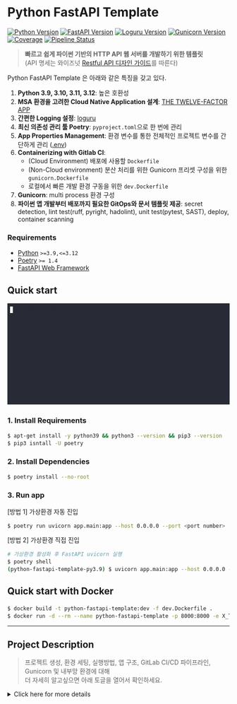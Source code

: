 # Python FastAPI Template

[![Python Version](https://img.shields.io/badge/python-3.9%20%7C%203.10%20%7C%203.11%20%7C%203.12-blue)](https://www.python.org/downloads/)
[![FastAPI Version](https://img.shields.io/badge/fastapi-0.112.2-yellowgreen)](https://fastapi.tiangolo.com/release-notes/#01110)
[![Loguru Version](https://img.shields.io/badge/loguru-0.7.2-orange)](https://loguru.readthedocs.io/en/stable/project/changelog.html)
[![Gunicorn Version](https://img.shields.io/badge/gunicorn-23.0.0-red)](https://gunicorn.readthedocs.io/en/stable/project/changelog.html)
[![Coverage](https://gitlab.com/wisenut-research/lab/starter/python-fastapi-template/badges/main/coverage.svg?job=coverage)](https://gitlab.com/wisenut-research/lab/starter/python-fastapi-template/-/graphs/main/charts)
[![Pipeline Status](https://gitlab.com/wisenut-research/lab/starter/python-fastapi-template/badges/main/pipeline.svg)](https://gitlab.com/wisenut-research/lab/starter/python-fastapi-template/commits/main)

> **빠르고 쉽게 파이썬 기반의 HTTP API 웹 서버를 개발하기 위한 템플릿**  
> (API 명세는 와이즈넛 [Restful API 디자인 가이드](https://docs.google.com/document/d/1tSniwfrVaTIaTT4MxhBRAmv-S_ECcoSFAXlYrsg4K0Y/edit#heading=h.60fu2rc04bck)를 따른다)

Python FastAPI Template 은 아래와 같은 특징을 갖고 있다.

1. **Python 3.9, 3.10, 3.11, 3.12**: 높은 호환성
2. **MSA 환경을 고려한 Cloud Native Application 설계**: [THE TWELVE-FACTOR APP](https://12factor.net/)
3. **간편한 Logging 설정**: [loguru](https://github.com/Delgan/loguru)
4. **최신 의존성 관리 툴 Poetry**: `pyproject.toml`으로 한 번에 관리
5. **App Properties Management**: 환경 변수를 통한 전체적인 프로젝트 변수를 간단하게 관리 ([.env](./.env))
6. **Containerizing with Gitlab CI**:
    - (Cloud Environment) 배포에 사용할 `Dockerfile`
    - (Non-Cloud environment) 분산 처리를 위한 Gunicorn 프리셋 구성을 위한 `gunicorn.Dockerfile`
    - 로컬에서 빠른 개발 환경 구동을 위한 `dev.Dockerfile`
7. **Gunicorn**: multi process 환경 구성
8. **파이썬 앱 개발부터 배포까지 필요한 GitOps와 문서 템플릿 제공**: secret detection, lint test(ruff, pyright, hadolint), unit test(pytest, SAST), deploy, container scanning

### Requirements

- [Python](https://www.python.org/) `>=3.9,<=3.12`
- [Poetry](https://python-poetry.org/) `>= 1.4`
- [FastAPI Web Framework](https://fastapi.tiangolo.com/ko/)

## Quick start

![quick start guide gif](static/guide/quick-start-guide.gif "quic start guide gif")

### 1. Install Requirements

```bash
$ apt-get install -y python39 && python3 --version && pip3 --version
$ pip3 isntall -U poetry
```

### 2. Install Dependencies

```bash
$ poetry install --no-root
```

### 3. Run app

[방법 1] 가상환경 자동 진입

```bash
$ poetry run uvicorn app.main:app --host 0.0.0.0 --port <port number>
```

[방법 2] 가상환경 직접 진입

```bash
# 가상환경 활성화 후 FastAPI uvicorn 실행
$ poetry shell
(python-fastapi-template-py3.9) $ uvicorn app.main:app --host 0.0.0.0 --port <port number>
```

## Quick start with Docker

```bash
$ docker build -t python-fastapi-template:dev -f dev.Dockerfile .
$ docker run -d --rm --name python-fastapi-template -p 8000:8000 -e X_TOKEN=wisenut python-fastapi-template:dev
```

---

## Project Description

> 프로젝트 생성, 환경 세팅, 실행방법, 앱 구조, GitLab CI/CD 파이프라인, Gunicorn 및 내부망 환경에 대해  
> 더 자세히 알고싶으면 아래 토글을 열어서 확인하세요.

<details>
<summary> Click here for more details </summary>
<div>

## Getting started

### 1. Create Project
>
> 총 3가지 방법이 존재함 (**Create from template** 방법의 경우, GitLab 프로젝트 이동으로 인해 사용불가)

1. **Create blank project**
   1. GitLab `Create new project` 을 통해 새로운 프로젝트 생성
   2. _Project name, Project description (optional)_ 등을 작성하고 `Create project` 선택
   3. Python FastAPI Template을 Download source code (zip, tar.gz, tar.bz2, tar)를 통해 받아서 Push
2. **Create project using fork**
   1. `Create new Fork` or `Fork`를 통해서 새로운 프로젝트 생성
   2. _Project name, Project description (optional)_ 등을 작성하고 `Fork Project` 선택
   3. 프로젝트 생성 후 Fork 해제
      Fork를 해제하지 않으면 새로 생성한 프로젝트의 MR이 Python FastAPI Template에 올라오거나 Issue를 통해 Create merge request 불가
3. **Create from template_**
   1. GitLab `Create new project` 을 통해 새로운 프로젝트 생성
   2. `Create from template` 선택
   3. `Group` 선택
   4. **FastAPI**에서 `Use template` 선택
   5. _Project name, Project description (optional)_ 등을 작성하고 `Create project` 선택

> 🔴 **GitLab CI/CD Container Registry Deploy**를 위해 프로젝트 생성시 무조건 `Settings > Repository > Deploy tokens`에 **gitlab-deploy-token** 이름으로 `read_registry, write_registry` Scope 선택해서 토큰 생성하기

### 2. Development Environment Setting

1. 로컬 개발 환경에 `git clone ...`
2. Pycharm 을 열고 `open project ...`
3. Interpreter Setting
   - **Poetry**
     > requirements: Poetry 설치 ([Poetry docs](https://python-poetry.org/docs/#installation) 참고)
     - **`poetry install --no-root`**
     - PyCharm으로 진행할 경우
       1. **Add New Interpreter** 선택
       2. **Add Local Interpreter** 선택
       3. **Poetry Environment** 선택
       4. Python version에 맞게 환경 설정 (현재는 3.9.13 사용중)
       5. **Install packages from pyproject.toml** 체크
          - `UnicodeError` 발생 할 경우, **Settings > Editor > Global Encoding, Project Encoding, Properties Files** 모두 'UTF-8' 로 설정
          - 🐛 해결이 안 될 경우, `Install packages from pyproject.toml` 체크 표시 해제하고 poetry 가상환경 생성한 후 poetry venv 터미널에 `poetry install --no-root`로 직접 의존성 설치
       6. **OK** 선택
     - `poetry show`로 의존성이 제대로 설치됐는지 확인
   - _Virtualenv (deprecated)_
     1. **Add New Interpreter** 선택
     2. **Add Local Interpreter** 선택
     3. **Virtualenv Environment** 선택
     4. 로컬에 설치된 Python 경로를 Base Interpreter 로 설정
     5. `pip install .` (`pyproject.toml`에 작성한 의존성 설치, 아래 **3. Extra Setting** 참고)

## 3. Extra Setting (Optional)

### `config.py` 및 `.env`
>
> 환경 변수로 앱 구동 및 관련 설정 진행
> 환경 변수 우선순위: 환경변수 외부 주입 및 설정 > `.env`에 설정한 값 > `config.py` 디폴트값

- `PORT`: fastapi server port
- `SERVICE_NAME`: 서비스명
- `SERVICE_CODE`: 서비스코드
- `MAJOR_VERSION`: API 메이저 버전
- `STATUS`: API 상태 (개발용: `dev`, 배포용: `prod`)
- 로그 관련 설정: [loguru](https://github.com/Delgan/loguru) 사용하여 로그 세팅
  - `LEVEL`: 로그 레벨 설정
  - `JSON_LOG`: stdout 형식 JSON 출력 여부 결정 (로그 저장도 해당 형식으로 진행됨)
  - `LOGURU_FORMAT`: 로그 포맷팅 설정
    - loguru 라이브러리를 사용해서 환경변수로 설정이 가능하다.
    - 자세한 로그 포맷은 [loguru 공식 문서](https://loguru.readthedocs.io/en/stable/api/logger.html#record)에서 확인 바람
  - `SAVE`: 로그 파일 저장 여부
  - `LOG_SAVE_PATH`: 디렉토리명까지 설정, (default = `YYYY/MM/*.log` 디렉토리 생성)
  - `ROTATION`: 매일 `mm:ss`시에 새로운 로그 파일 생성
  - `RETENTION`: 설정한 시간 이후에 제거 (ex. "1 month 2 weeks", "10h")
  - `COMPRESSION`: 압축 형식 ("gz", "bz2", "xz", "lzma", "tar", "tar.gz", "tar.bz2", "tar.xz", "zip" 등의 형식 지원)
    > `ROTATION`, `RETENTION`, `COMPRESSION`, `LOGURU_FORMAT` 모두 loguru에 있는 파라미터로 자세한 파라미터 정보는 [공식 문서](https://loguru.readthedocs.io/en/stable/api/logger.html#file:~:text=See%20datetime.datetime-,The%20time%20formatting,-To%20use%20your) 확인
- 서비스 관련 설정
  - `X_TOKEN`: API 사용을 위한 토큰값 설정
- 추가로 환경변수로 설정해서 내부에서 사용할 변수가 있다면`config.py`에 추가하고, 환경변수(주입 or `.env`)로 설정하여 사용

### Docker run

- ❗ 도커 빌드 및 실행할 경우, `version.py` 실행 사전 작업 필수 ❗
  (없을 경우에도 정상작동 되지만 필요한 정보를 볼 수 없음)
  👉 `version_info.py` 정보 생성 과정

  ```python
  service: str = 'Python FastAPI Template'
  version: str = 'v1.2408.08-dev-733a810'
  git_branch: str = 'main'
  git_revision: str = '733a810bff5c29e4f7ffa6f27d2d57991491f895'
  git_short_revision: str = '733a810'
  build_date: str = '2024-08-08 11:25:03'
  ```

- `pyproject.toml` 작성 (참고: [Declaring project metadata](https://packaging.python.org/en/latest/specifications/declaring-project-metadata/))
  - project 메타데이터 작성 (_name_, _version_, ... etc)
  - 의존성 작성: `tool.poetry.dependencies`
    - `poetry add ${package-name-to-add}`로 추가하면 자동으로 `pyproject.toml` 파일에 의존성이 추가됨
    - 자세한 사항은 [Poetry 공식 문서](https://python-poetry.org/docs/#installation) 참고

### 4. Run

- local run
  - poetry 가상환경에 진입하지 않았을 경우, 아래 명령어들 중 하나 실행
    - `poetry run python $HOME/app/main.py`
    - `poetry run uvicorn app.main:app --host 0.0.0.0 --port <port number>`
  - poetry 가상환경에 진입할 경우
    1. 가상환경 진입: `poetry shell`
    2. 위 명령어에서 `poetry run` 제외하고 그대로 실행 (ex. `uvicorn app.main:app --host 0.0.0.0 --port <port number>`)
  - `FileNotFoundError` or `ImportError` 발생시 _Working Directory_ (Working Directory = `$HOME`) 확인하기
  - _<http://localhost:8000/openapi.json>_ or _<http://localhost:8000/docs>_ 로 API 명세 확인 및 테스트
- docker run (dev)
  `docker build ...` && `docker run -d -p ...` 로 컨테이너 빌드 & 구동

  ```bash
  # 도커 이미지 빌드
  docker build -t python-fastapi-template:dev -f dev.Dockerfile .
  # 컨테이너 구동
  docker run -d --rm --name python-fastapi-template -p 8000:8000 -e X_TOKEN=wisenut python-fastapi-template:dev
  ```

## 📚 MSA
>
> @tiangolo(FastAPI 개발자)가 제공하는 유형(ex. api, crud, 모델, 스키마)별로 파일을 구분하는 프로젝트 구조

- 출처: <https://fastapi.tiangolo.com/tutorial/bigger-applications/>

```
.
├── .gitlab
│   ├── ci      # GitLab CI Jobs 모음집
│   ├── issue_templates     # 이슈 템플릿으로 이슈 생성시 용도별로 선택해서 사용 가능 
│   ├── merge_request_templates     # MR 템플릿 (현재는 branch 기준 MR 생성해서 사용하므로 템플릿을 사용하진 않아서 파일이 없음)
│   ├── CODEOWNERS      # 코드 소유자 명시 (파일별로 MR에서 그룹 및 사용자를 자동으로 Reviewer로 설정 가능)
│   └── secret-detection-rulset.toml        # GitLab CI의 첫 단계에서 진행하는 Secret Detection에 추가로 설정할 Rule Set
├── app                  # "app" is a Python package
│   └── api          # (API Endpoints) "routers" is a "Python subpackage" 
│   │   ├── examples    # 라우터에 사용할 예제들 정의
│   │   ├── __init__.py
│   │   ├── items.py
│   │   └── users.py
│   └── exceptions
│   │   ├── __init__.py
│   │   ├── base.py     # 앱에서 발생하는 내부 에러 기본 포맷
│   │   └── service.py     # base.py를 활용하여 앱에서 발생하는 내부 에러들 정의
│   └── schemas          # Pydantic model 설정
│   │   ├── __init__.py
│   │   ├── items.py
│   │   └── users.py
│   └── src         # (Main Functions) "src" is a "Python subpackage"
│   │   ├── items   # items 관련 로직 소스 코드
│   │   ├── users   # users 관련 로직 소스 코드
│   │   └── __init__.py 
│   └── utils         # 외부 도구 모음
│   │   ├── __init__.py   # users 관련 로직 소스 코드
│   │   └── authenticaiton.py   # 권한 관련 설정
│   ├── __init__.py
│   ├── config.py   # 앱 내부에서 사용할 변수들 설정 (환경변수를 통해서 값을 받아올 수 있음)
│   ├── constants.py   # 상수 설정
│   ├── dependencies.py     # 라우터 관련 의존성 설정
│   ├── handlers.py  # fastapi handlers 정의 (정의 후 main.py에 추가해야함)
│   ├── log.py  # 로그 관련 설정
│   ├── main.py     # main
│   └── version.py  # 버전 관련 정보 생성 및 전달 파일 (앱 실행 전에 해당 파일 수행해서 version_info.py 생성해야함)
├── static  # static files
│   └── guide   # README.md에 가이드 작성을 위한 static 파일들 모음
├── tests   # app directory architecture 에 맞게 unit test 구성
│   └── api
│   │   ├── __init__.py
│   │   ├── test_items.py     # items 관련 API Call 단위테스트
│   │   └── test_users.py     # users 관련 API Call 단위테스트
│   └── src
│   │   ├── __init__.py
│   │   ├── items   # items 관련 로직 단위테스트
│   │   └── users  # users 관련 로직 단위테스트
│   ├── __init__.py
│   ├── check_common_conditions.py      # router unit test 공통 확인 사항, 필요할 경우 추가 공통 테스트 추가해도 됨
│   ├── conftest.py     # pytest conf file
│   └── test_main.py
```

- **api**: API Endpoint. 작성한 API들은 `$HOME/app/main.py`에 router를 추가한다. (ex. `app.include_router(users.router)`)
- **src**: 모듈 메인 기능
- unit test
  - 👉 유닛 테스트는 기본적으로 `$HOME/app`의 디렉토리 구조에 맞게 구성한다.
  - 유닛 테스트 종류로는 기능 테스트, API 엔드포인트 테스트, Pydantic 모델 유효성 테스트, 보안 테스트가 있다.
- **Dockerfile**
  - `dev.Dockerfile`: 개발을 위해 필요한 도구 및 라이브러리와 같은 추가적인 종속성을 설치하기 위한 라이브러리들이 설치된 환경
  - `Dockerfile`, `guinicorn.Dockerfile`: 최종 제품을 배포하기 위해 필요한 것들만 포함한 환경

## GitLab CI/CD Pipeline

```mermaid
---
title: GitLab CI/CD Pipeline Step and Jobs
---
flowchart TD
    subgraph stage:secret_detection
    secret_detection
    end
    
    subgraph stage:lint
    pyright-lint["pyright-lint-test-job: [3.9], [3.10], [3.11], [3.12]"]
    ruff-lint["ruff-lint-test-job: [py39], [py310], [py311], [py312]"]
    end
   
    subgraph stage:test
    pytest-39-job
    pytest-310-job
    pytest-311-job
    pytest-312-job
    semgrep-sast
    end
    
    subgraph stage:container_test
    container_scanning
    end
    
    subgraph stage:deploy
    deploy
    end
    
    stage:secret_detection--> stage:lint
    stage:lint--> stage:test
    stage:test -- "if main branch" --> stage:deploy
    stage:deploy --> stage:container_test
```

# Guide for each environment

## Multi Process
>
> **Gunicorn 사용**

### What is Gunicorn?
>
> Gunicorn의 프로세스는 프로세스 기반의 처리 방식을 채택하고 있으며, 이는 내부적으로 크게 master process와 worker process로 나뉘어 집니다.
> Gunicorn이 실행되면, 그 프로세스 자체가 master process이며, fork를 사용하여 설정에 부여된 worker 수대로 worker process가 생성 됩니다.
> master process는 worker process를 관리하는 역할을 하고, worker process는 웹어플리케이션을 임포트하며, 요청을 받아 웹어플리케이션 코드로 전달하여 처리하도록 하는 역할을 합니다.

- Gunicorn 적용
  - Before: FastAPI 단독 실행 (Uvicorn 서버로 실행) = 1 process 로 TA 모듈 서버 구동
  - After: Gunicorn으로 FastAPI 다중 실행 (n*worker) = n+1 process (= 1*master + n*worker) 로 TA 모듈 서버 구동

### How to use Gunicorn

```bash
# 의존성 설치
(venv) pip install --extra-index-url https://download.pytorch.org/whl/cpu .[gunicorn]
# 실행
gunicorn --bind 0:8000 --max-requests 20 -w 4 -k uvicorn.workers.UvicornWorker app.main:app
```

- Gunicorn 설정 참고
  - 기본 옵션 설명
    - `-w ${num_of_worker}`: request 를 처리할 app 을 지정된 워커 수 만큼 생성 미지정시 1
    - `--bind 0:8000`: `host:port` 형태로 바인딩할 소켓을 지정. 미지정시 `['127.0.0.1:8000']`
    - `-k uvicorn.workers.UvicornWorker`: fastapi 구동을 위한 설정이므로 워커 클래스는 `uvicorn`으로 고정해서 사용
    - `--max-requests 1000`: 각 워커에 해당 설정값 이상으로 요청이 몰릴 경우 다시 시작하여 메모리 누수 방지
    - 자세한 설정 옵션은 [Gunicorn 공식 문서 Settings](https://docs.gunicorn.org/en/stable/settings.html) 참고
  - 커맨드로 옵션을 설정할 수 있지만 편리성을 위해 Gunicorn 설정파일인 `gunicorn.conf.py`에서 진행한다.
    - Configuration File은 `./gunicorn.conf.py`가 디폴트로 설정되어있고, 다른 경로를 설정하고 싶은 경우, `-c CONFIG` or `--config CONFIG`로 설정한다.
    - 자세한 사용법은 하단 링크 참고
      - <https://github.com/benoitc/gunicorn/blob/master/examples/example_config.py>
      - <https://zetawiki.com/wiki/Gunicorn.conf.py>
- 주의사항
  - 요청이 올 수 있는 수준으로 최적값으로 설정하여 필요 이상으로 설정할 경우 OOM 발생
  - 공식문서를 참고하여 사용 환경에 맞는 설정 필요

# 📚 참고 사항 📚
>
> @tiangolo 가 제공하는 유형(예: api, crud, 모델, 스키마)별로 파일을 구분하는 프로젝트 구조는 범위가 적은 마이크로 서비스 또는 프로젝트에 적합하지만 많은 도메인이 있는 모놀리식에는 맞출 수 없다.
> 더 확장 가능하고 진화할 수 있는 구조는 Netflix의 Dispatch 에서 영감을 얻었다.
> 출처: <https://github.com/zhanymkanov/fastapi-best-practices>

# Automation Bot

> Automation bot은 각종 이슈, 에픽, MR 등을 분류하고 관리합니다. 미리 설정한 규칙에 따라 행동하며 사용자의 휴먼 에러를 포착하고, 그에 대한 피드백을 제공합니다.
기본적으로 CI를 통해 활성화하고, 특정 이벤트의 발생이나 미리 설정된 스케줄에 따라 동작합니다.

<br>

- Gitlab triage
  > Gitlab의 Epics, Issues, MR, Branch 등을 사용자 정의 규칙을 설정을 통해 분류하여, 그룹이나 프로젝트 단위에서 Issue나 MR의 분류를 자동화하는 것을 목표로 합니다.
- Danger review
  > MR이 생성되거나 변경사항이 발생하는 경우, 미리 설정한 규칙을 지키지 않은 경우, 이를 comment로 경고합니다. comment는 danger-bot이 동작할 때마다 comment를 추가하지 않고, 수정합니다.


## Requirements - Gitlab triage

**API** Scope의 최소 **Reporter** 권한을 가진 Access Token을 생성 후, **API_TOKEN** 이름으로 CI/CD 변수를 생성합니다.
> Access Token의 이름은 생성된 bot의 이름이 됩니다.
```
- component: $CI_SERVER_FQDN/components/gitlab-triage/gitlab-triage@0.1.2
    inputs:
      ...
      # $API_TOKEN bot 실행을 위한 access token 이름
      api_token: $API_TOKEN
```

## Requirements - Danger review
**API** Scope의 최소 **Maintainer** 권한을 가진 Access Token을 생성 후, **DANGER_GITLAB_API_TOKEN** 이름으로 CI/CD 변수를 생성합니다.
> Access Token의 이름은 생성된 bot의 이름이 됩니다.

Danger review 1.4.1 기준, 해당 변수는 적용되지 않으므로 **DANGER_GITLAB_API_TOKEN** 이름으로 CI/CD 변수를 생성하세요.

```
- component: gitlab.com/gitlab-org/components/danger-review/danger-review@1.4.1
    inputs:
      gitlab_api_token_variable_name: $DANGER_GITLAB_API_TOKEN
```

</div>
</details>